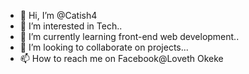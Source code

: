 - 👋 Hi, I’m @Catish4
- 👀 I’m interested in Tech..
- 🌱 I’m currently learning front-end web development..
- 💞️ I’m looking to collaborate on projects...
- 📫 How to reach me on Facebook@Loveth Okeke

<!---
Catish4/Catish4 is a ✨ special ✨ repository because its `README.md` (this file) appears on your GitHub profile.
You can click the Preview link to take a look at your changes.
--->
